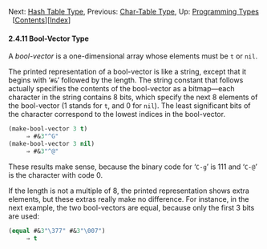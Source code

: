 

Next: [Hash Table Type](Hash-Table-Type.html), Previous: [Char-Table Type](Char_002dTable-Type.html), Up: [Programming Types](Programming-Types.html)   \[[Contents](index.html#SEC_Contents "Table of contents")]\[[Index](Index.html "Index")]

#### 2.4.11 Bool-Vector Type

A *bool-vector* is a one-dimensional array whose elements must be `t` or `nil`.

The printed representation of a bool-vector is like a string, except that it begins with ‘`#&`’ followed by the length. The string constant that follows actually specifies the contents of the bool-vector as a bitmap—each character in the string contains 8 bits, which specify the next 8 elements of the bool-vector (1 stands for `t`, and 0 for `nil`). The least significant bits of the character correspond to the lowest indices in the bool-vector.

```lisp
(make-bool-vector 3 t)
     ⇒ #&3"^G"
(make-bool-vector 3 nil)
     ⇒ #&3"^@"
```

These results make sense, because the binary code for ‘`C-g`’ is 111 and ‘`C-@`’ is the character with code 0.

If the length is not a multiple of 8, the printed representation shows extra elements, but these extras really make no difference. For instance, in the next example, the two bool-vectors are equal, because only the first 3 bits are used:

```lisp
(equal #&3"\377" #&3"\007")
     ⇒ t
```
